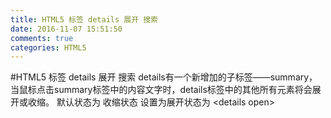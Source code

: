 ```yaml
---
title: HTML5 标签 details 展开 搜索
date: 2016-11-07 15:51:50
comments: true
categories: HTML5
---
```


#HTML5 标签 details 展开 搜索
details有一个新增加的子标签——summary，当鼠标点击summary标签中的内容文字时，details标签中的其他所有元素将会展开或收缩。
默认状态为 收缩状态
设置为展开状态为 &lt;details open&gt;
